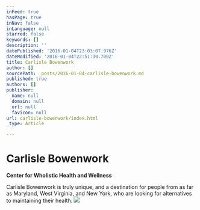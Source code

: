 ```yaml
---
inFeed: true
hasPage: true
inNav: false
inLanguage: null
starred: false
keywords: []
description: ''
datePublished: '2016-01-04T23:03:07.976Z'
dateModified: '2016-01-04T22:51:30.700Z'
title: Carlisle Bowenwork
author: []
sourcePath: _posts/2016-01-04-carlisle-bowenwork.md
published: true
authors: []
publisher:
  name: null
  domain: null
  url: null
  favicon: null
url: carlisle-bowenwork/index.html
_type: Article

---
```

# Carlisle Bowenwork

**Center for Wholistic Health and Wellness**

Carlisle Bowenwork is truly unique, and a destination for people from as far as Maryland, West Virginia, and New York, who are looking for alternatives to maintaining their health.
![](https://the-grid-user-content.s3-us-west-2.amazonaws.com/d8206b1c-dcd6-49c3-93bd-f1053e7296b9.jpg)